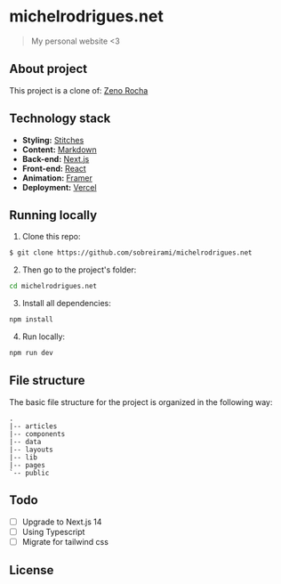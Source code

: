 # michelrodrigues.net

> My personal website <3

## About project

This project is a clone of: [Zeno Rocha](https://github.com/zenorocha/zenorocha.com)

## Technology stack

- **Styling:** [Stitches](https://stitches.dev/)
- **Content:** [Markdown](https://daringfireball.net/projects/markdown/)
- **Back-end:** [Next.js](https://nextjs.org/)
- **Front-end:** [React](https://reactjs.org/)
- **Animation:** [Framer](https://www.framer.com/docs/animation/)
- **Deployment:** [Vercel](https://vercel.com/)

## Running locally

1. Clone this repo:

```sh
$ git clone https://github.com/sobreirami/michelrodrigues.net
```

2. Then go to the project's folder:

```sh
cd michelrodrigues.net
```

3. Install all dependencies:

```sh
npm install
```

4. Run locally:

```sh
npm run dev
```

## File structure

The basic file structure for the project is organized in the following way:

```
.
|-- articles
|-- components
|-- data
|-- layouts
|-- lib
|-- pages
`-- public
```

## Todo

- [ ] Upgrade to Next.js 14
- [ ] Using Typescript
- [ ] Migrate for tailwind css

## License
